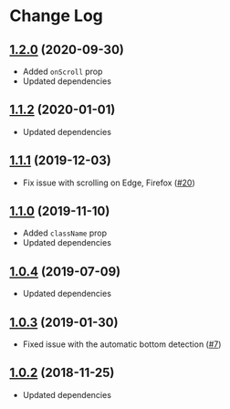 # Change Log 

<a name="1.2.0"></a>
## [1.2.0](https://github.com/dizco/react-scrollable-feed/compare/v1.1.2...v1.2.0) (2020-09-30)
* Added `onScroll` prop
* Updated dependencies

<a name="1.1.2"></a>
## [1.1.2](https://github.com/dizco/react-scrollable-feed/compare/v1.1.1...v1.1.2) (2020-01-01)
* Updated dependencies

<a name="1.1.1"></a>
## [1.1.1](https://github.com/dizco/react-scrollable-feed/compare/v1.1.0...v1.1.1) (2019-12-03)
* Fix issue with scrolling on Edge, Firefox ([#20](https://github.com/dizco/react-scrollable-feed/issues/20))

<a name="1.1.0"></a>
## [1.1.0](https://github.com/dizco/react-scrollable-feed/compare/v1.0.4...v1.1.0) (2019-11-10)
* Added `className` prop
* Updated dependencies

<a name="1.0.4"></a>
## [1.0.4](https://github.com/dizco/react-scrollable-feed/compare/v1.0.3...v1.0.4) (2019-07-09)
* Updated dependencies

<a name="1.0.3"></a>
## [1.0.3](https://github.com/dizco/react-scrollable-feed/compare/v1.0.2...v1.0.3) (2019-01-30)
* Fixed issue with the automatic bottom detection ([#7](https://github.com/dizco/react-scrollable-feed/issues/7))

<a name="1.0.2"></a>
## [1.0.2](https://github.com/dizco/react-scrollable-feed/compare/v1.0.1...v1.0.2) (2018-11-25)
* Updated dependencies
